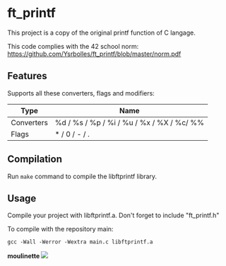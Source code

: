 # ft_printf
This project is a copy of the original printf function of C langage.

This code complies with the 42 school norm: https://github.com/Ysrbolles/ft_printf/blob/master/norm.pdf

## Features

Supports all these converters, flags and modifiers:

 Type        | Name
------------ | -------------------------------------------------------------------------------
 Converters  |  %d / %s / %p / %i / %u / %x / %X / %c/ %%
 Flags       |  * / 0 / - / .


## Compilation

Run `make` command to compile the libftprintf library.

## Usage

Compile your project with libftprintf.a.
Don't forget to include "ft_printf.h"

To compile with the repository main:
```
gcc -Wall -Werror -Wextra main.c libftprintf.a 
```

<strong>moulinette </strong>
<img src="https://1.top4top.net/p_14433hkwe1.png">
